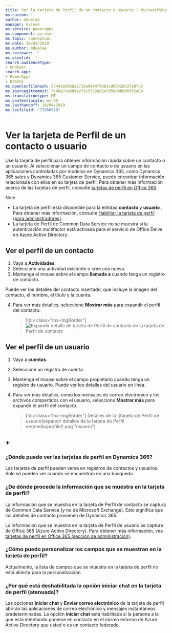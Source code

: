 ```yaml
---
title: Ver la tarjeta de Perfil de un contacto o usuario | MicrosoftDocs
ms.custom: ''
author: mduelae
manager: kvivek
ms.service: powerapps
ms.component: pa-user
ms.topic: conceptual
ms.date: 10/03/2019
ms.author: mduelae
ms.reviewer: ''
ms.assetid: ''
search.audienceType:
- enduser
search.app:
- PowerApps
- D365CE
ms.openlocfilehash: 67441e506ba2715a9994f6b81cd08426e37e0fc8
ms.sourcegitcommit: 7c46e7ce889e2f1c5352ed2e705b0bb8968f2a89
ms.translationtype: MT
ms.contentlocale: es-ES
ms.lasthandoff: 10/04/2019
ms.locfileid: "71950919"
---
```

# <a name="view-the-profile-card-for-a-contact-or-user"></a>Ver la tarjeta de Perfil de un contacto o usuario

Use la tarjeta de perfil para obtener información rápida sobre un contacto o un usuario. Al seleccionar un campo de contacto o de usuario en las aplicaciones controladas por modelos en Dynamics 365, como Dynamics 365 sales y Dynamics 365 Customer Service, puede encontrar información relacionada con ellos en su tarjeta de perfil. Para obtener más información acerca de las tarjetas de perfil, consulte [tarjetas de perfil en Office 365](https://support.office.com/en-us/article/Profile-cards-in-Office-365-e80f931f-5fc4-4a59-ba6e-c1e35a85b501).

> [!NOTE]
>  - La tarjeta de perfil está disponible para la entidad **contacto** y **usuario** . Para obtener más información, consulte [Habilitar la tarjeta de perfil (para administradores)](https://docs.microsoft.com/en-us/dynamics365/customer-engagement/admin/enable-profile-card).
>  - La tarjeta de Perfil de Common Data Service no se muestra si la autenticación multifactor está activada para el servicio de Office Delve en Azure Active Directory.

## <a name="view-a-contacts-profile"></a>Ver el perfil de un contacto

1.  Vaya a **Actividades**.
2.  Seleccione una actividad existente o cree una nueva.
3.  Mantenga el mouse sobre el campo **llamada a** cuando tenga un registro de contacto. 

Puede ver los detalles del contacto insertado, que incluye la imagen del contacto, el nombre, el título y la cuenta.

4. Para ver más detalles, seleccione **Mostrar más** para expandir el perfil del contacto.
 
    > [!div class="mx-imgBorder"] 
    > ![Expandir detalle de tarjeta de Perfil de contacto](media/profile1.png "detalles") de la tarjeta de Perfil de contacto
   
 ## <a name="view-a-users-profile"></a>Ver el perfil de un usuario
 
1.  Vaya a **cuentas**.
2.  Seleccione un registro de cuenta.
3.  Mantenga el mouse sobre el campo propietario cuando tenga un registro de usuario. Puede ver los detalles del usuario en línea.
4.  Para ver más detalles, como los mensajes de correo electrónico y los archivos compartidos con el usuario, seleccione **Mostrar más** para expandir el perfil del contacto.
 
    > [!div class="mx-imgBorder"] 
    > Detalles de la ![tarjeta de Perfil de usuario]expandir detalles de la tarjeta de Perfil de(media/profile2.png "usuario")


 ## <a name="faqs"></a>+
 
### <a name="where-can-i-see-profile-cards-in-dynamics-365"></a>¿Dónde puedo ver las tarjetas de perfil en Dynamics 365?
Las tarjetas de perfil pueden verse en registros de contactos y usuarios. Solo se pueden ver cuando se encuentran en una búsqueda.

### <a name="where-is-information-shown-in-the-profile-card-coming-from"></a>¿De dónde procede la información que se muestra en la tarjeta de perfil?
La información que se muestra en la tarjeta de Perfil de contacto se captura de Common Data Service (y no de Microsoft Exchange). Esto significa que los detalles de contacto provienen de Dynamics 365.

La información que se muestra en la tarjeta de Perfil de usuario se captura de Office 365 (Azure Active Directory). Para obtener más información, vea [tarjetas de perfil en Office 365 (sección de administración)](https://support.office.com/en-us/article/Profile-cards-in-Office-365-e80f931f-5fc4-4a59-ba6e-c1e35a85b501).

### <a name="how-can-i-customize-the-fields-shown-on-the-profile-card"></a>¿Cómo puedo personalizar los campos que se muestran en la tarjeta de perfil?
Actualmente, la lista de campos que se muestra en la tarjeta de perfil no está abierta para la personalización.

### <a name="why-is-the-start-chat-option-on-the-profile-card-disabled-greyed-out"></a>¿Por qué está deshabilitada la opción **iniciar chat** en la tarjeta de perfil (atenuada)?
Las opciones **iniciar chat** y **Enviar correo electrónico** de la tarjeta de perfil abrirán las aplicaciones de correo electrónico y mensajes instantáneos predeterminadas. La opción **iniciar chat** está habilitada si la persona a la que está intentando ponerse en contacto en el mismo entorno de Azure Active Directory que usted o es un contacto federado.


  
